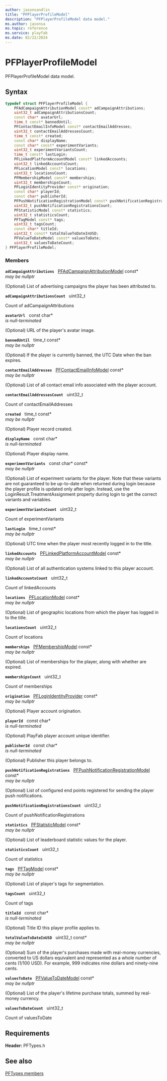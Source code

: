 ```yaml
---
author: jasonsandlin
title: "PFPlayerProfileModel"
description: "PFPlayerProfileModel data model."
ms.author: jasonsa
ms.topic: reference
ms.service: playfab
ms.date: 02/22/2024
---
```


# PFPlayerProfileModel  

PFPlayerProfileModel data model.  

## Syntax  
  
```cpp
typedef struct PFPlayerProfileModel {  
    PFAdCampaignAttributionModel const* adCampaignAttributions;  
    uint32_t adCampaignAttributionsCount;  
    const char* avatarUrl;  
    time_t const* bannedUntil;  
    PFContactEmailInfoModel const* contactEmailAddresses;  
    uint32_t contactEmailAddressesCount;  
    time_t const* created;  
    const char* displayName;  
    const char* const* experimentVariants;  
    uint32_t experimentVariantsCount;  
    time_t const* lastLogin;  
    PFLinkedPlatformAccountModel const* linkedAccounts;  
    uint32_t linkedAccountsCount;  
    PFLocationModel const* locations;  
    uint32_t locationsCount;  
    PFMembershipModel const* memberships;  
    uint32_t membershipsCount;  
    PFLoginIdentityProvider const* origination;  
    const char* playerId;  
    const char* publisherId;  
    PFPushNotificationRegistrationModel const* pushNotificationRegistrations;  
    uint32_t pushNotificationRegistrationsCount;  
    PFStatisticModel const* statistics;  
    uint32_t statisticsCount;  
    PFTagModel const* tags;  
    uint32_t tagsCount;  
    const char* titleId;  
    uint32_t const* totalValueToDateInUSD;  
    PFValueToDateModel const* valuesToDate;  
    uint32_t valuesToDateCount;  
} PFPlayerProfileModel;  
```
  
### Members  
  
**`adCampaignAttributions`** &nbsp; [PFAdCampaignAttributionModel](pfadcampaignattributionmodel.md) const*  
*may be nullptr*  
  
(Optional) List of advertising campaigns the player has been attributed to.
  
**`adCampaignAttributionsCount`** &nbsp; uint32_t  
  
Count of adCampaignAttributions
  
**`avatarUrl`** &nbsp; const char*  
*is null-terminated*  
  
(Optional) URL of the player's avatar image.
  
**`bannedUntil`** &nbsp; time_t const*  
*may be nullptr*  
  
(Optional) If the player is currently banned, the UTC Date when the ban expires.
  
**`contactEmailAddresses`** &nbsp; [PFContactEmailInfoModel](pfcontactemailinfomodel.md) const*  
*may be nullptr*  
  
(Optional) List of all contact email info associated with the player account.
  
**`contactEmailAddressesCount`** &nbsp; uint32_t  
  
Count of contactEmailAddresses
  
**`created`** &nbsp; time_t const*  
*may be nullptr*  
  
(Optional) Player record created.
  
**`displayName`** &nbsp; const char*  
*is null-terminated*  
  
(Optional) Player display name.
  
**`experimentVariants`** &nbsp; const char* const*  
*may be nullptr*  
  
(Optional) List of experiment variants for the player. Note that these variants are not guaranteed to be up-to-date when returned during login because the player profile is updated only after login. Instead, use the LoginResult.TreatmentAssignment property during login to get the correct variants and variables.
  
**`experimentVariantsCount`** &nbsp; uint32_t  
  
Count of experimentVariants
  
**`lastLogin`** &nbsp; time_t const*  
*may be nullptr*  
  
(Optional) UTC time when the player most recently logged in to the title.
  
**`linkedAccounts`** &nbsp; [PFLinkedPlatformAccountModel](pflinkedplatformaccountmodel.md) const*  
*may be nullptr*  
  
(Optional) List of all authentication systems linked to this player account.
  
**`linkedAccountsCount`** &nbsp; uint32_t  
  
Count of linkedAccounts
  
**`locations`** &nbsp; [PFLocationModel](pflocationmodel.md) const*  
*may be nullptr*  
  
(Optional) List of geographic locations from which the player has logged in to the title.
  
**`locationsCount`** &nbsp; uint32_t  
  
Count of locations
  
**`memberships`** &nbsp; [PFMembershipModel](pfmembershipmodel.md) const*  
*may be nullptr*  
  
(Optional) List of memberships for the player, along with whether are expired.
  
**`membershipsCount`** &nbsp; uint32_t  
  
Count of memberships
  
**`origination`** &nbsp; [PFLoginIdentityProvider](../enums/pfloginidentityprovider.md) const*  
*may be nullptr*  
  
(Optional) Player account origination.
  
**`playerId`** &nbsp; const char*  
*is null-terminated*  
  
(Optional) PlayFab player account unique identifier.
  
**`publisherId`** &nbsp; const char*  
*is null-terminated*  
  
(Optional) Publisher this player belongs to.
  
**`pushNotificationRegistrations`** &nbsp; [PFPushNotificationRegistrationModel](pfpushnotificationregistrationmodel.md) const*  
*may be nullptr*  
  
(Optional) List of configured end points registered for sending the player push notifications.
  
**`pushNotificationRegistrationsCount`** &nbsp; uint32_t  
  
Count of pushNotificationRegistrations
  
**`statistics`** &nbsp; [PFStatisticModel](pfstatisticmodel.md) const*  
*may be nullptr*  
  
(Optional) List of leaderboard statistic values for the player.
  
**`statisticsCount`** &nbsp; uint32_t  
  
Count of statistics
  
**`tags`** &nbsp; [PFTagModel](pftagmodel.md) const*  
*may be nullptr*  
  
(Optional) List of player's tags for segmentation.
  
**`tagsCount`** &nbsp; uint32_t  
  
Count of tags
  
**`titleId`** &nbsp; const char*  
*is null-terminated*  
  
(Optional) Title ID this player profile applies to.
  
**`totalValueToDateInUSD`** &nbsp; uint32_t const*  
*may be nullptr*  
  
(Optional) Sum of the player's purchases made with real-money currencies, converted to US dollars equivalent and represented as a whole number of cents (1/100 USD). For example, 999 indicates nine dollars and ninety-nine cents.
  
**`valuesToDate`** &nbsp; [PFValueToDateModel](pfvaluetodatemodel.md) const*  
*may be nullptr*  
  
(Optional) List of the player's lifetime purchase totals, summed by real-money currency.
  
**`valuesToDateCount`** &nbsp; uint32_t  
  
Count of valuesToDate
  
  
## Requirements  
  
**Header:** PFTypes.h
  
## See also  
[PFTypes members](../pftypes_members.md)  

  
  
